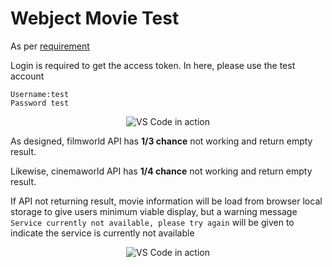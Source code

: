 # Webject Movie Test

As per [requirement](http://webjetapitest.azurewebsites.net/)

Login is required to get the access token. In here, please use the test account 
```
Username:test 
Password test
```

<p align="center">
  <img alt="VS Code in action" src="https://s3-ap-southeast-2.amazonaws.com/webject-test/login.PNG">
</p>


As designed, filmworld API has __1/3 chance__ not working and return empty result. 

Likewise, cinemaworld API has __1/4 chance__ not working and return empty result.

If API not returning result, movie information will be load from browser local storage to give users minimum viable display, but a warning message `Service currently not available, please try again` will be given to indicate the service is currently not available

<p align="center">
  <img alt="VS Code in action" src="https://s3-ap-southeast-2.amazonaws.com/webject-test/Service+Not+Available.PNG">
</p>